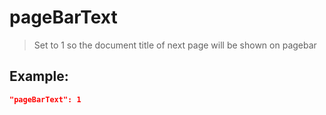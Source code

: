 # pageBarText
>Set to 1 so the document title of next page will be shown on pagebar

Example:
--
```JSON
"pageBarText": 1
```

